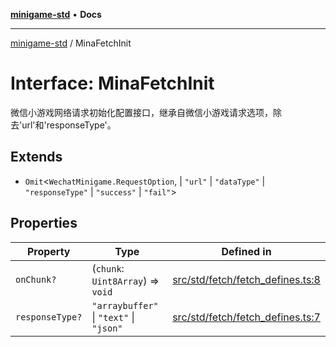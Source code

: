 [**minigame-std**](../README.md) • **Docs**

***

[minigame-std](../README.md) / MinaFetchInit

# Interface: MinaFetchInit

微信小游戏网络请求初始化配置接口，继承自微信小游戏请求选项，除去'url'和'responseType'。

## Extends

- `Omit`\<`WechatMinigame.RequestOption`, 
  \| `"url"`
  \| `"dataType"`
  \| `"responseType"`
  \| `"success"`
  \| `"fail"`\>

## Properties

| Property | Type | Defined in |
| ------ | ------ | ------ |
| `onChunk?` | (`chunk`: `Uint8Array`) => `void` | [src/std/fetch/fetch\_defines.ts:8](https://github.com/JiangJie/minigame-std/blob/d842b492eda479274cfeb38a06f4c4255b5493bc/src/std/fetch/fetch_defines.ts#L8) |
| `responseType?` | `"arraybuffer"` \| `"text"` \| `"json"` | [src/std/fetch/fetch\_defines.ts:7](https://github.com/JiangJie/minigame-std/blob/d842b492eda479274cfeb38a06f4c4255b5493bc/src/std/fetch/fetch_defines.ts#L7) |
